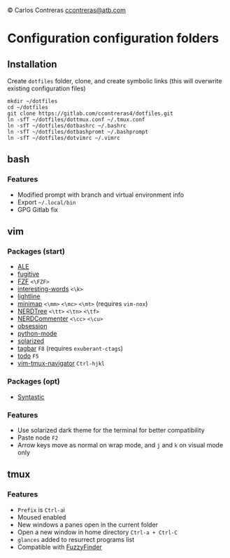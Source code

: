 &copy; Carlos Contreras
ccontreras@atb.com

Configuration configuration folders
==================================

Installation
------------

Create `dotfiles` folder, clone, and create symbolic links (this will overwrite existing configuration files)

    mkdir ~/dotfiles
	cd ~/dotfiles
	git clone https://gitlab.com/ccontreras4/dotfiles.git
	ln -sfT ~/dotfiles/dottmux.conf ~/.tmux.conf
	ln -sfT ~/dotfiles/dotbashrc ~/.bashrc
	ln -sfT ~/dotfiles/dotbashpromt ~/.bashprompt
	ln -sfT ~/dotfiles/dotvimrc ~/.vimrc
    


bash
----

### Features
* Modified prompt with branch and virtual environment info
* Export `~/.local/bin`
* GPG Gitlab fix 

vim
---

### Packages (start)
* [ALE](https://github.com/dense-analysis/ale) 
* [fugitive](https://github.com/tpope/vim-fugitive)
* [FZF](https://github.com/junegunn/fzf.vim) `<\FZF>`
* [interesting-words](https://github.com/lfv89/vim-interestingwords) `<\k>`
* [lightline](https://github.com/itchyny/lightline.vim)
* [minimap](https://github.com/severin-lemaignan/vim-minimap) `<\mm>` `<\mc>` `<\mt>` (requires `vim-nox`)
* [NERDTree](https://github.com/scrooloose/nerdtree) `<\tt>` `<\tn>` `<\tf>`
* [NERDCommenter](https://github.com/scrooloose/nerdcommenter) `<\cc>` `<\cu>`
* [obsession](https://github.com/tpope/vim-obsession)
* [python-mode](https://github.com/python-mode/python-mode)
* [solarized](https://github.com/altercation/vim-colors-solarized)
* [tagbar](https://github.com/majutsushi/tagbar) `F8` (requires `exuberant-ctags`)
* [todo](https://github.com/Dimercel/todo-vim) `F5`
* [vim-tmux-navigator](https://github.com/christoomey/vim-tmux-navigator) `Ctrl-hjkl`

### Packages (opt)
* [Syntastic](https://github.com/scrooloose/syntastic)

### Features
* Use solarized dark theme for the terminal for better compatibility
* Paste node `F2`
* Arrow keys move as normal on wrap mode, and `j` and `k` on visual mode only

tmux
----

### Features
* `Prefix` is `Ctrl-a`i
* Moused enabled
* New windows a panes open in the current folder
* Open a new window in home directory `Ctrl-a + Ctrl-C`
* `glances` added to resurrect programs list
* Compatible with [FuzzyFinder](https://github.com/junegunn/fzf)
